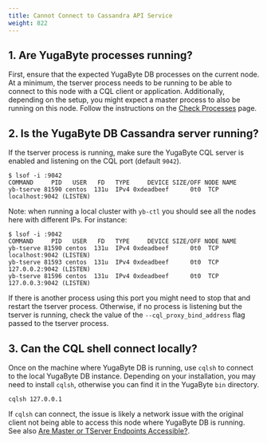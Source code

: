 ```yaml
---
title: Cannot Connect to Cassandra API Service
weight: 822
---
```


## 1. Are YugaByte processes running?

First, ensure that the expected YugaByte DB processes on the current node.
At a minimum, the tserver process needs to be running to be able to connect to this node with a CQL client or application.
Additionally, depending on the setup, you might expect a master process to also be running on this node.
Follow the instructions on the [Check Processes](/troubleshoot/nodes/check-processes/) page.

## 2. Is the YugaByte DB Cassandra server running?

If the tserver process is running, make sure the YugaByte CQL server is enabled and listening on the CQL port (default `9042`).

```
$ lsof -i :9042
COMMAND     PID   USER   FD   TYPE     DEVICE SIZE/OFF NODE NAME
yb-tserve 81590 centos  131u  IPv4 0xdeadbeef      0t0  TCP localhost:9042 (LISTEN)
```

Note: when running a local cluster with `yb-ctl` you should see all the nodes here with different IPs. For instance:
```
$ lsof -i :9042
COMMAND     PID   USER   FD   TYPE     DEVICE SIZE/OFF NODE NAME
yb-tserve 81590 centos  131u  IPv4 0xdeadbeef      0t0  TCP localhost:9042 (LISTEN)
yb-tserve 81593 centos  131u  IPv4 0xdeadbeef      0t0  TCP 127.0.0.2:9042 (LISTEN)
yb-tserve 81596 centos  131u  IPv4 0xdeadbeef      0t0  TCP 127.0.0.3:9042 (LISTEN)
```
If there is another process using this port you might need to stop that and restart the tserver process.
Otherwise, if no process is listening but the tserver is running, check the value of the `--cql_proxy_bind_address` flag passed to the 
tserver process.

## 3. Can the CQL shell connect locally?

Once on the machine where YugaByte DB is running, use `cqlsh` to connect to the local YugaByte DB instance.
Depending on your installation, you may need to install `cqlsh`, otherwise you can find it in the YugaByte `bin` directory. 
```
cqlsh 127.0.0.1
```

If `cqlsh` can connect, the issue is likely a network issue with the original client not being able to access this node where YugaByte DB is running. See also [Are Master or TServer Endpoints Accessible?](/troubleshoot/nodes/check-processes#cannot-access-master-or-tserver-endpoints).
